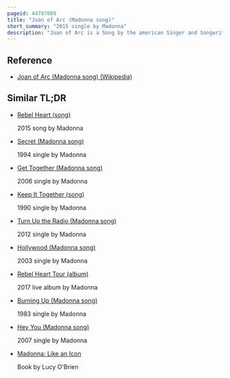 ```yaml
---
pageid: 44787809
title: "Joan of Arc (Madonna song)"
short_summary: "2015 single by Madonna"
description: "Joan of Arc is a Song by the american Singer and Songwriter Madonna from her thirteenth Studio Album Rebel Heart. It was written by Madonna Toby Gad Maureen Mcdonald and Larry Griffin Jr. , with Production being done by Madonna, Gad, Afsheen and Josh Cumbee. The Song's Demo was leaked on December 17 2014 along with Twelve other Tracks from the Album. Its final Version was released with two other Tracks on Itunes on february 9 2015. 'Joan of Arc' is the eighth Track on Rebel Heart and has Similarity to the Demo Version, but with a Lift in its Tempo during the Chorus. It is a guitar-led Pop and Electro-Folk Ballad, with Drums and Guitars being added as the Song's Instrumentation."
---
```


## Reference

- [Joan of Arc (Madonna song) (Wikipedia)](https://en.wikipedia.org/?curid=44787809)

## Similar TL;DR

- [Rebel Heart (song)](/tldr/en/rebel-heart-song)

  2015 song by Madonna

- [Secret (Madonna song)](/tldr/en/secret-madonna-song)

  1994 single by Madonna

- [Get Together (Madonna song)](/tldr/en/get-together-madonna-song)

  2006 single by Madonna

- [Keep It Together (song)](/tldr/en/keep-it-together-song)

  1990 single by Madonna

- [Turn Up the Radio (Madonna song)](/tldr/en/turn-up-the-radio-madonna-song)

  2012 single by Madonna

- [Hollywood (Madonna song)](/tldr/en/hollywood-madonna-song)

  2003 single by Madonna

- [Rebel Heart Tour (album)](/tldr/en/rebel-heart-tour-album)

  2017 live album by Madonna

- [Burning Up (Madonna song)](/tldr/en/burning-up-madonna-song)

  1983 single by Madonna

- [Hey You (Madonna song)](/tldr/en/hey-you-madonna-song)

  2007 single by Madonna

- [Madonna: Like an Icon](/tldr/en/madonna-like-an-icon)

  Book by Lucy O'Brien
